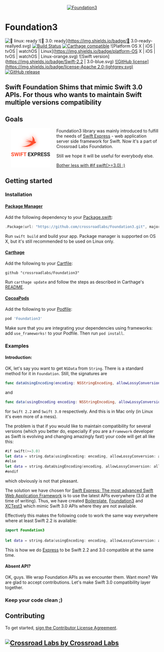 [<p align="center"><img alt="Foundation3" src="http://cdn.movieweb.com/img.news/NEnBKLdGEGLarq_1_1.jpg"></p>](#Foundation3)

# Foundation3

![🐧 linux: ready](https://img.shields.io/badge/%F0%9F%90%A7%20linux-ready-red.svg)
![🐤 3.0: ready](https://img.shields.io/badge/🐤 3.0-ready-reallyed.svg)
[![Build Status](https://travis-ci.org/crossroadlabs/Foundation3.svg?branch=master)](https://travis-ci.org/crossroadlabs/Foundation3)
[![Carthage compatible](https://img.shields.io/badge/Carthage-compatible-4BC51D.svg?style=flat)](https://github.com/Carthage/Carthage)
![Platform OS X | iOS | tvOS | watchOS | Linux](https://img.shields.io/badge/platform-OS X | iOS | tvOS | watchOS | Linux-orange.svg)
![Swift version](https://img.shields.io/badge/Swift-2.2 | 3.0-blue.svg)
[![GitHub license](https://img.shields.io/badge/license-Apache 2.0-lightgrey.svg)](https://raw.githubusercontent.com/crossroadlabs/Regex/master/LICENSE)
[![GitHub release](https://img.shields.io/github/release/crossroadlabs/Foundation3.svg)](https://github.com/crossroadlabs/Foundation3/releases)

## Swift Foundation Shims that mimic Swift 3.0 APIs. For thous who wants to maintain Swift multiple versions compatibility

## Goals

[<img align="left" src="https://raw.githubusercontent.com/crossroadlabs/Express/master/logo-full.png" hspace="20" height=128>](https://github.com/crossroadlabs/Express) Foundation3 library was mainly introduced to fulfill the needs of [Swift Express](https://github.com/crossroadlabs/Express) - web application server side framework for Swift. Now it's a part of Crossroad Labs Foundation.

Still we hope it will be useful for everybody else.

[Bother less with #if swift(>=3.0) ;)](#examples)

## Getting started

### Installation

#### [Package Manager](https://swift.org/package-manager/)

Add the following dependency to your [Package.swift](https://github.com/apple/swift-package-manager/blob/master/Documentation/Package.swift.md):

```swift
.Package(url: "https://github.com/crossroadlabs/Foundation3.git", majorVersion: 0)
```

Run ```swift build``` and build your app. Package manager is supported on OS X, but it's still recommended to be used on Linux only.

#### [Carthage](https://github.com/Carthage/Carthage)
Add the following to your [Cartfile](https://github.com/Carthage/Carthage/blob/master/Documentation/Artifacts.md#cartfile):

```
github "crossroadlabs/Foundation3"
```

Run `carthage update` and follow the steps as described in Carthage's [README](https://github.com/Carthage/Carthage#adding-frameworks-to-an-application).

#### [CocoaPods](http://cocoapods.org/)
Add the following to your [Podfile](http://guides.cocoapods.org/using/the-podfile.html):

```rb
pod 'Foundation3'
```

Make sure that you are integrating your dependencies using frameworks: add `use_frameworks!` to your Podfile. Then run `pod install`.

### Examples

#### Introduction:

OK, let's say you want to get `NSData` from `String`. There is a standard method  for it in `Foundation`. Still, the signatures are

```swift
func dataUsingEncoding(encoding: NSStringEncoding, allowLossyConversion: Bool = default) -> NSData?
```
and 

```swift
func data(usingEncoding encoding: NSStringEncoding, allowLossyConversion: Bool = default) -> NSData?
```

for `Swift 2.2` and `Swift 3.0` respectively. And this is in Mac only (in Linux it's even more of a mess).

The problem is that if you would like to maintain compatibility for several versions (which you better do, especially if you are a `Framework` developer as Swift is evolving and changing amazingly fast) your code will get all like this:

```swift
#if swift(>=3.0)
let data = string.data(usingEncoding: encoding, allowLossyConversion: allowLossyConversion)
#else
let data = string.dataUsingEncoding(encoding, allowLossyConversion: allowLossyConversion)
#endif
```

which obviously is not that pleasant.

The solution we have chosen for [Swift Express: The most advanced Swift Web Application Framework](https://github.com/crossroadlabs/Express) is to use the latest APIs everywhere (3.0 at the time of writing). Thus, we have created [Boilerplate](https://github.com/crossroadlabs/Boilerplate), [Foundation3](https://github.com/crossroadlabs/Foundation3) and [XCTest3](https://github.com/crossroadlabs/XCTest3) which mimic Swift 3.0 APIs where they are not available.

Effectively this makes the following code to work the same way everywhere where at least Swift 2.2 is available:

```swift
import Foundation3

let data = string.data(usingEncoding: encoding, allowLossyConversion: allowLossyConversion)
```

This is how we do [Express](https://github.com/crossroadlabs/Express) to be Swift 2.2 and 3.0 compatible at the same time.

#### Absent API?

OK, guys. We wrap Foundation APIs as we encounter them. Want more? We are glad to accept contributions. Let's make Swift 3.0 compatibility layer together.

### Keep your code clean ;)

## Contributing

To get started, <a href="https://www.clahub.com/agreements/crossroadlabs/Foundation3">sign the Contributor License Agreement</a>.

## [![Crossroad Labs](http://i.imgur.com/iRlxgOL.png?1) by Crossroad Labs](http://www.crossroadlabs.xyz/)